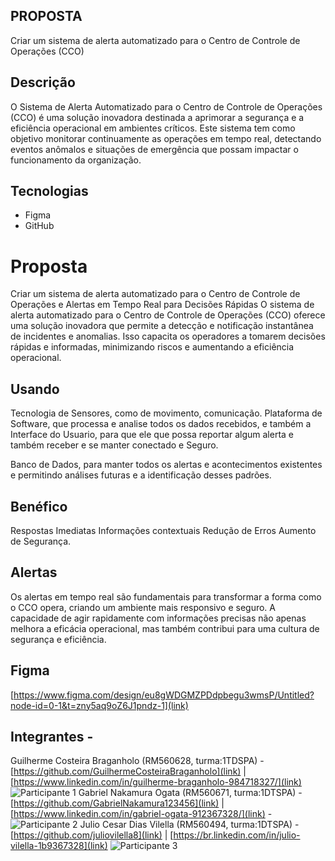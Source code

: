 ## PROPOSTA 
Criar um sistema de alerta automatizado para o Centro de Controle de Operações (CCO) 

## Descrição
O Sistema de Alerta Automatizado para o Centro de Controle de Operações (CCO) é uma solução inovadora destinada a aprimorar a segurança e a eficiência operacional em ambientes críticos.
Este sistema tem como objetivo monitorar continuamente as operações em tempo real, detectando eventos anômalos e situações de emergência que possam impactar o funcionamento da organização.

## Tecnologias
- Figma
- GitHub


# Proposta
  Criar um sistema de alerta automatizado para o Centro de Controle de Operações e Alertas em Tempo Real para Decisões Rápidas
O sistema de alerta automatizado para o Centro de Controle de Operações (CCO) oferece uma solução inovadora que permite a detecção e notificação instantânea de incidentes e anomalias. Isso capacita os operadores a tomarem decisões rápidas e informadas, minimizando riscos e aumentando a eficiência operacional.

## Usando 
Tecnologia de Sensores, como de movimento, comunicação. 
Plataforma de Software, que processa e analise todos os dados recebidos, e também a Interface do Usuario, para que ele que possa reportar algum alerta e também receber e se manter conectado e Seguro.

Banco de Dados, para manter todos os alertas e acontecimentos existentes e permitindo análises futuras e a identificação desses padrões.


## Benéfico 
Respostas Imediatas
Informações contextuais
Redução de Erros
Aumento de Segurança.


## Alertas 
Os alertas em tempo real são fundamentais para transformar a forma como o CCO opera, criando um ambiente mais responsivo e seguro. A capacidade de agir rapidamente com informações precisas não apenas melhora a eficácia operacional, mas também contribui para uma cultura de segurança e eficiência.

## Figma
 [https://www.figma.com/design/eu8gWDGMZPDdpbegu3wmsP/Untitled?node-id=0-1&t=zny5aq9oZ6J1pndz-1](link)

## Integrantes - 
Guilherme Costeira Braganholo (RM560628, turma:1TDSPA) -[https://github.com/GuilhermeCosteiraBraganholo](link) |[https://www.linkedin.com/in/guilherme-braganholo-984718327/](link) ![Participante 1](guilhermecosteira.jpg)
Gabriel Nakamura Ogata (RM560671, turma:1DTSPA) - [https://github.com/GabrielNakamura123456](link) | [https://www.linkedin.com/in/gabriel-ogata-912367328/](link) -  ![Participante 2](gabrielnakamura.jpg)
Julio Cesar Dias Vilella (RM560494, turma:1DTSPA) - [https://github.com/juliovilella8](link) | [https://br.linkedin.com/in/julio-vilella-1b9367328](link) ![Participante 3](juliocesar.jpg)



